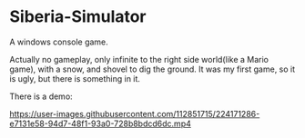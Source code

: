 # Siberia-Simulator
A windows console game.

Actually no gameplay, only infinite to the right side world(like a Mario game), with a snow, and shovel to dig the ground.
It was my first game, so it is ugly, but there is something in it.



There is a demo:








https://user-images.githubusercontent.com/112851715/224171286-e7131e58-94d7-48f1-93a0-728b8bdcd6dc.mp4

